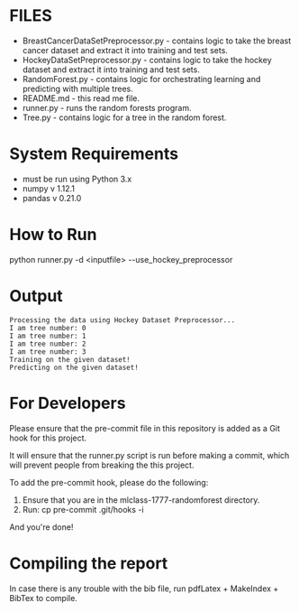 FILES
=====
- BreastCancerDataSetPreprocessor.py - contains logic to take the breast cancer dataset and extract it into training and
                                       test sets.
- HockeyDataSetPreprocessor.py - contains logic to take the hockey dataset and extract it into training and test sets.
- RandomForest.py - contains logic for orchestrating learning and predicting with multiple trees.
- README.md - this read me file.
- runner.py - runs the random forests program.
- Tree.py - contains logic for a tree in the random forest.


System Requirements
===================
- must be run using Python 3.x
- numpy v 1.12.1
- pandas v 0.21.0


How to Run
==========
python runner.py -d \<inputfile\> --use_hockey_preprocessor


Output
======
```
Processing the data using Hockey Dataset Preprocessor...
I am tree number: 0
I am tree number: 1
I am tree number: 2
I am tree number: 3
Training on the given dataset!
Predicting on the given dataset!
```


For Developers
==============
Please ensure that the pre-commit file in this repository is added as a Git hook for this project.

It will ensure that the runner.py script is run before making a commit, which will prevent people from breaking the this project.

To add the pre-commit hook, please do the following:
1. Ensure that you are in the mlclass-1777-randomforest directory.
2. Run: cp pre-commit .git/hooks -i

And you're done!

Compiling the report
==============
In case there is any trouble with the bib file, run pdfLatex + MakeIndex + BibTex to compile.
